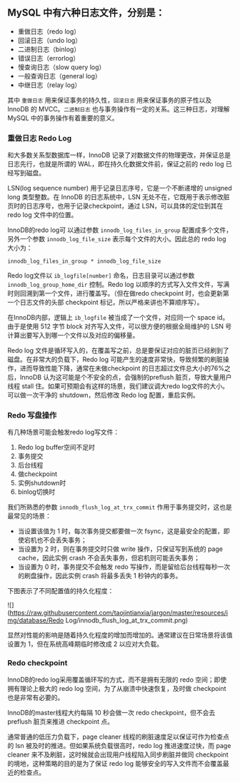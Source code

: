 ## MySQL 中有六种日志文件，分别是：
  - 重做日志（redo log）
  - 回滚日志（undo log）
  - 二进制日志（binlog）
  - 错误日志（errorlog）
  - 慢查询日志（slow query log）
  - 一般查询日志（general log）
  - 中继日志（relay log）

其中 `重做日志` 用来保证事务的持久性，`回滚日志` 用来保证事务的原子性以及 InnoDB 的 MVCC。`二进制日志` 也与事务操作有一定的关系。这三种日志，对理解 MySQL 中的事务操作有着重要的意义。

### 重做日志 Redo Log
 
和大多数关系型数据库一样，InnoDB 记录了对数据文件的物理更改，并保证总是日志先行，也就是所谓的 WAL，即在持久化数据文件前，保证之前的 redo log 已经写到磁盘。

LSN(log sequence number) 用于记录日志序号，它是一个不断递增的 unsigned long 类型整数。在 InnoDB 的日志系统中，LSN 无处不在，它既用于表示修改脏页时的日志序号，也用于记录checkpoint，通过 LSN，可以具体的定位到其在 redo log 文件中的位置。

InnoDB的redo log可 以通过参数 `innodb_log_files_in_group` 配置成多个文件，另外一个参数 `innodb_log_file_size` 表示每个文件的大小。因此总的 redo log 大小为：

```
innodb_log_files_in_group * innodb_log_file_size
```
Redo log文件以 `ib_logfile[number]` 命名，日志目录可以通过参数 `innodb_log_group_home_dir` 控制。Redo log 以顺序的方式写入文件文件，写满时则回溯到第一个文件，进行覆盖写。（但在做redo checkpoint 时，也会更新第一个日志文件的头部 checkpoint 标记，所以严格来讲也不算顺序写）。



在InnoDB内部，逻辑上 `ib_logfile` 被当成了一个文件，对应同一个 space id。由于是使用 512 字节 block 对齐写入文件，可以很方便的根据全局维护的 LSN 号计算出要写入到哪一个文件以及对应的偏移量。

Redo log 文件是循环写入的，在覆盖写之前，总是要保证对应的脏页已经刷到了磁盘。在非常大的负载下，Redo log 可能产生的速度非常快，导致频繁的刷脏操作，进而导致性能下降，通常在未做checkpoint 的日志超过文件总大小的76%之后，InnoDB 认为这可能是个不安全的点，会强制的preflush 脏页，导致大量用户线程 stall 住。如果可预期会有这样的场景，我们建议调大redo log文件的大小。可以做一次干净的 shutdown，然后修改 Redo log 配置，重启实例。

### Redo 写盘操作

有几种场景可能会触发redo log写文件：

  1. Redo log buffer空间不足时
  2. 事务提交
  3. 后台线程
  4. 做checkpoint
  5. 实例shutdown时
  6. binlog切换时

我们所熟悉的参数 `innodb_flush_log_at_trx_commit` 作用于事务提交时，这也是最常见的场景：

  - 当设置该值为 1 时，每次事务提交都要做一次 fsync，这是最安全的配置，即使宕机也不会丢失事务；
  - 当设置为 2 时，则在事务提交时只做 write 操作，只保证写到系统的 page cache，因此实例 crash 不会丢失事务，但宕机则可能丢失事务；
  - 当设置为 0 时，事务提交不会触发 redo 写操作，而是留给后台线程每秒一次的刷盘操作，因此实例 crash 将最多丢失 1 秒钟内的事务。

下图表示了不同配置值的持久化程度：

![](https://raw.githubusercontent.com/taojintianxia/jargon/master/resources/img/database/Redo Log/innodb_flush_log_at_trx_commit.png)

显然对性能的影响是随着持久化程度的增加而增加的。通常建议在日常场景将该值设置为 1，但在系统高峰期临时修改成 2 以应对大负载。

### Redo checkpoint

InnoDB的redo log采用覆盖循环写的方式，而不是拥有无限的 redo 空间；即使拥有理论上极大的 redo log 空间，为了从崩溃中快速恢复，及时做 checkpoint 也是非常有必要的。

InnoDB的master线程大约每隔 10 秒会做一次 redo checkpoint，但不会去 preflush 脏页来推进 checkpoint 点。

通常普通的低压力负载下，page cleaner 线程的刷脏速度足以保证可作为检查点的 lsn 被及时的推进。但如果系统负载很高时，redo log 推进速度过快，而 page cleaner 来不及刷脏，这时候就会出现用户线程陷入同步刷脏并做同 checkpoint 的境地，这种策略的目的是为了保证 redo log 能够安全的写入文件而不会覆盖最近的检查点。

